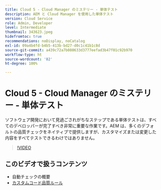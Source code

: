 ```yaml
---
title: Cloud 5 - Cloud Manager のミステリー - 単体テスト
description: AEM と Cloud Manager を使用した単体テスト
version: Cloud Service
role: Admin, Developer
level: Intermediate
thumbnail: 343623.jpeg
hidefromtoc: true
recommendations: noDisplay, noCatalog
exl-id: 09a4b4fd-b4b5-413b-bd27-d0c1c41b1c8d
source-git-commit: a439c72a7b080633d3777eefad3b47f01c92b970
workflow-type: ht
source-wordcount: '82'
ht-degree: 100%

---
```


# Cloud 5 - Cloud Manager のミステリー - 単体テスト

ソフトウェア開発において見過ごされがちなステップである単体テストは、すべてのデベロッパーが完了すべき非常に重要な作業です。AEM は、多くのデフォルトの品質チェックをネイティブで提供しますが、カスタマイズまたは変更した内容をすべてテストできるわけではありません。

>[!VIDEO](https://video.tv.adobe.com/v/343623?quality=12&learn=on)

## このビデオで扱うコンテンツ

+ 自動チェックの概要
+ [カスタムコード品質ルール](https://experienceleague.adobe.com/docs/experience-manager-cloud-service/implementing/using-cloud-manager/test-results/custom-code-quality-rules.html?lang=ja)

